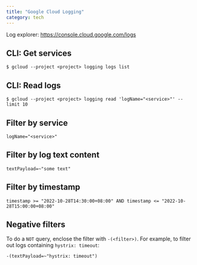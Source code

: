 ```yaml
---
title: "Google Cloud Logging"
category: tech
---
```


Log explorer: https://console.cloud.google.com/logs

## CLI: Get services

```
$ gcloud --project <project> logging logs list
```

## CLI: Read logs

```
$ gcloud --project <project> logging read 'logName="<service>"' --limit 10
```

## Filter by service

```
logName="<service>"
```

## Filter by log text content

```
textPayload=~"some text"
```

## Filter by timestamp

```
timestamp >= "2022-10-28T14:30:00+08:00" AND timestamp <= "2022-10-28T15:00:00+08:00"
```

## Negative filters

To do a `NOT` query, enclose the filter with `-(<filter>)`. For example, to filter out logs containing `hystrix: timeout`:

```
-(textPayload=~"hystrix: timeout")
```

